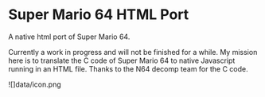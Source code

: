 # Super Mario 64 HTML Port
A native html port of Super Mario 64.

Currently a work in progress and will not be finished for a while. My mission here is to translate the C code of Super Mario 64 to native Javascript running in an HTML file. Thanks to the N64 decomp team for the C code.

![]data/icon.png

